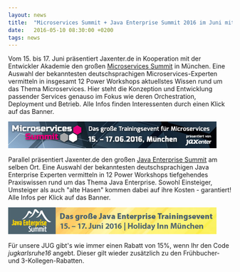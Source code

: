 ```yaml
---
layout: news
title:  "Microservices Summit + Java Enterprise Summit 2016 im Juni mit JUG-Rabatt"
date:   2016-05-10 08:30:00 +0200
tags: news
---
```


Vom 15. bis 17. Juni präsentiert Jaxenter.de in Kooperation mit der Entwickler Akademie den großen [Microservices Summit](http://microservices-summit.de/) in München. Eine Auswahl der bekanntesten deutschsprachigen Microservices-Experten vermitteln in insgesamt 12 Power Workshops aktuellstes Wissen rund um das Thema Microservices. Hier steht die Konzeption und Entwicklung passender Services genauso im Fokus wie deren Orchestration, Deployment und Betrieb. Alle Infos finden Interessenten durch einen Klick auf das Banner.

[![Microservices Summit 2016](/assets/img/banner/microservices-summit-2016_468x60.jpg "Microservices Summit 2016")](http://microservices-summit.de/)

Parallel präsentiert Jaxenter.de den großen [Java Enterprise Summit](http://javaenterprisesummit.de/) am selben Ort. Eine Auswahl der bekanntesten deutschsprachigen Java Enterprise Experten vermitteln in 12 Power Workshops tiefgehendes Praxiswissen rund um das Thema Java Enterprise. Sowohl Einsteiger, Umsteiger als auch "alte Hasen" kommen dabei auf ihre Kosten - garantiert! Alle Infos per Klick auf das Banner.

[![Java Enterprise Summit 2016](/assets/img/banner/java-enterprise-summit-2016_468x60.jpg "Java Enterprise Summit 2016")](http://javaenterprisesummit.de/)

Für unsere JUG gibt's wie immer einen Rabatt von 15%, wenn Ihr den Code *jugkarlsruhe16* angebt. Dieser gilt wieder zusätzlich zu den Frühbucher- und 3-Kollegen-Rabatten.
